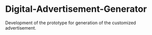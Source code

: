 # Digital-Advertisement-Generator
Development of the prototype for generation of the customized advertisement.
